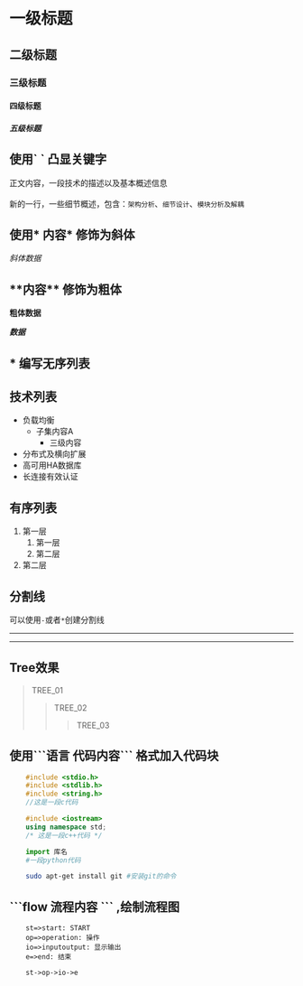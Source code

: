 

# 一级标题
## 二级标题
### 三级标题
#### 四级标题
##### 五级标题


## 使用\` \` 凸显关键字
正文内容，一段技术的描述以及基本概述信息</br></br>
新的一行，一些细节概述，包含：`架构分析`、`细节设计`、`模块分析及解耦`

## 使用\* 内容\* 修饰为斜体
*斜体数据*

## \*\*内容\*\* 修饰为粗体
**粗体数据**

***数据***


## \* 编写无序列表

## 技术列表

* 负载均衡
	* 子集内容A
		* 三级内容
* 分布式及横向扩展
* 高可用HA数据库
* 长连接有效认证

## 有序列表

1. 第一层
	1. 第一层
	2. 第二层
2. 第二层

## 分割线

可以使用`-`或者`*`创建分割线</br>

- - -
* * *


## Tree效果
> TREE_01
>> TREE_02
>>> TREE_03

## 使用\`\`\`语言 代码内容\`\`\` 格式加入代码块

```c
	#include <stdio.h>
	#include <stdlib.h>
	#include <string.h>
	//这是一段c代码
```

```cpp
	#include <iostream>
	using namespace std;
	/* 这是一段c++代码 */
```

```python
	import 库名
	#一段python代码
```

```bash
	sudo apt-get install git #安装git的命令
```

## \`\`\`flow 流程内容 \`\`\` ,绘制流程图

```flow
	st=>start: START
	op=>operation: 操作
	io=>inputoutput: 显示输出
	e=>end: 结束

	st->op->io->e
```

